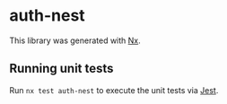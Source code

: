 # auth-nest

This library was generated with [Nx](https://nx.dev).

## Running unit tests

Run `nx test auth-nest` to execute the unit tests via [Jest](https://jestjs.io).
